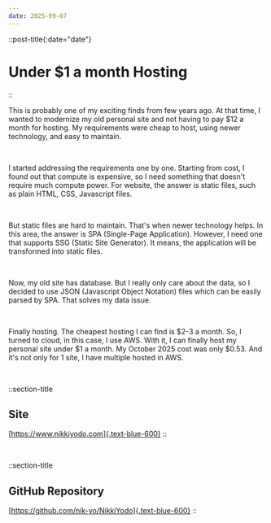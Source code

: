 ```yaml
---
date: 2025-09-07
---
```


::post-title{:date="date"}
# Under $1 a month Hosting
::

This is probably one of my exciting finds from few years ago. At that time, I wanted to modernize my old personal site and not having to pay $12 a month for hosting. My requirements were cheap to host, using newer technology, and easy to maintain.

<br />

I started addressing the requirements one by one. Starting from cost, I found out that compute is expensive, so I need something that doesn't require much compute power. For website, the answer is static files, such as plain HTML, CSS, Javascript files.

<br />

But static files are hard to maintain. That's when newer technology helps. In this area, the answer is SPA (Single-Page Application). However, I need one that supports SSG (Static Site Generator). It means, the application will be transformed into static files.

<br />

Now, my old site has database. But I really only care about the data, so I decided to use JSON (Javascript Object Notation) files which can be easily parsed by SPA. That solves my data issue.

<br />

Finally hosting. The cheapest hosting I can find is $2-3 a month. So, I turned to cloud, in this case, I use AWS. With it, I can finally host my personal site under $1 a month. My October 2025 cost was only $0.53. And it's not only for 1 site, I have multiple hosted in AWS.

<br />

::section-title
## Site
[https://www.nikkiyodo.com]{.text-blue-600}
::

<br />

::section-title
## GitHub Repository
[https://github.com/nik-yo/NikkiYodo]{.text-blue-600}
::